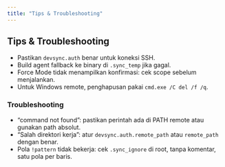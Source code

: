 ```yaml
---
title: "Tips & Troubleshooting"
---
```


## Tips & Troubleshooting

- Pastikan `devsync.auth` benar untuk koneksi SSH.
- Build agent fallback ke binary di `.sync_temp` jika gagal.
- Force Mode tidak menampilkan konfirmasi: cek scope sebelum menjalankan.
- Untuk Windows remote, penghapusan pakai `cmd.exe /C del /f /q`.

### Troubleshooting

- “command not found”: pastikan perintah ada di PATH remote atau gunakan path absolut.
- “Salah direktori kerja”: atur `devsync.auth.remote_path` atau `remote_path` dengan benar.
- Pola `!pattern` tidak bekerja: cek `.sync_ignore` di root, tanpa komentar, satu pola per baris.
